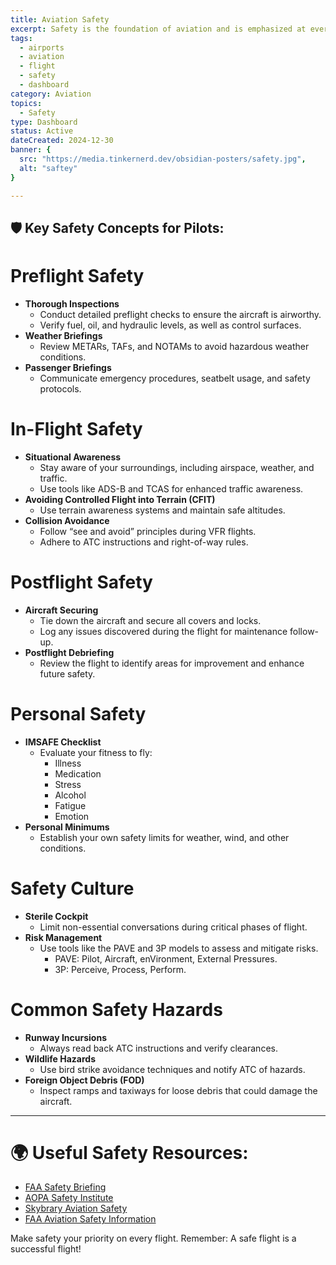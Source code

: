 ```yaml
---
title: Aviation Safety
excerpt: Safety is the foundation of aviation and is emphasized at every level, from preflight planning to postflight debriefing. This guide covers essential safety concepts, procedures, and resources to ensure you operate safely and efficiently.
tags:
  - airports
  - aviation
  - flight
  - safety
  - dashboard
category: Aviation
topics:
  - Safety
type: Dashboard
status: Active
dateCreated: 2024-12-30
banner: {
  src: "https://media.tinkernerd.dev/obsidian-posters/safety.jpg",
  alt: "saftey"
}

---
```

## 🛡️ Key Safety Concepts for Pilots:

# Preflight Safety
- **Thorough Inspections**
	- Conduct detailed preflight checks to ensure the aircraft is airworthy.
	- Verify fuel, oil, and hydraulic levels, as well as control surfaces.
- **Weather Briefings**
	- Review METARs, TAFs, and NOTAMs to avoid hazardous weather conditions.
- **Passenger Briefings**
	- Communicate emergency procedures, seatbelt usage, and safety protocols.

# In-Flight Safety
- **Situational Awareness**
	- Stay aware of your surroundings, including airspace, weather, and traffic.
	- Use tools like ADS-B and TCAS for enhanced traffic awareness.
- **Avoiding Controlled Flight into Terrain (CFIT)**
	- Use terrain awareness systems and maintain safe altitudes.
- **Collision Avoidance**
	- Follow “see and avoid” principles during VFR flights.
	- Adhere to ATC instructions and right-of-way rules.

# Postflight Safety
- **Aircraft Securing**
	- Tie down the aircraft and secure all covers and locks.
	- Log any issues discovered during the flight for maintenance follow-up.
- **Postflight Debriefing**
	- Review the flight to identify areas for improvement and enhance future safety.

# Personal Safety
- **IMSAFE Checklist**
	- Evaluate your fitness to fly:
		- Illness
		- Medication
		- Stress
		- Alcohol
		- Fatigue
		- Emotion
- **Personal Minimums**
	- Establish your own safety limits for weather, wind, and other conditions.

# Safety Culture
- **Sterile Cockpit**
	- Limit non-essential conversations during critical phases of flight.
- **Risk Management**
	- Use tools like the PAVE and 3P models to assess and mitigate risks.
		- PAVE: Pilot, Aircraft, enVironment, External Pressures.
		- 3P: Perceive, Process, Perform.

# Common Safety Hazards
- **Runway Incursions**
	- Always read back ATC instructions and verify clearances.
- **Wildlife Hazards**
	- Use bird strike avoidance techniques and notify ATC of hazards.
- **Foreign Object Debris (FOD)**
	- Inspect ramps and taxiways for loose debris that could damage the aircraft.

---

# 🌍 Useful Safety Resources:
- [FAA Safety Briefing](https://www.faa.gov/newsroom/faa-safety-briefing)
- [AOPA Safety Institute](https://www.aopa.org/training-and-safety)
- [Skybrary Aviation Safety](https://www.skybrary.aero/)
- [FAA Aviation Safety Information](https://www.faa.gov/regulations_policies/aviation_safety/)

Make safety your priority on every flight. Remember: A safe flight is a successful flight!